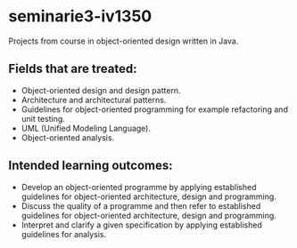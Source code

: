 # seminarie3-iv1350

Projects from course in object-oriented design written in Java.

## Fields that are treated: 

* Object-oriented design and design pattern.
* Architecture and architectural patterns.  
* Guidelines for object-oriented programming for example refactoring and unit testing.
* UML (Unified Modeling Language).
* Object-oriented analysis.

## Intended learning outcomes:

* Develop an object-oriented programme by applying established guidelines for object-oriented architecture, design and programming.
* Discuss the quality of a programme and then refer to established guidelines for object-oriented architecture, design and programming.
* Interpret and clarify a given specification by applying established guidelines for analysis. 
